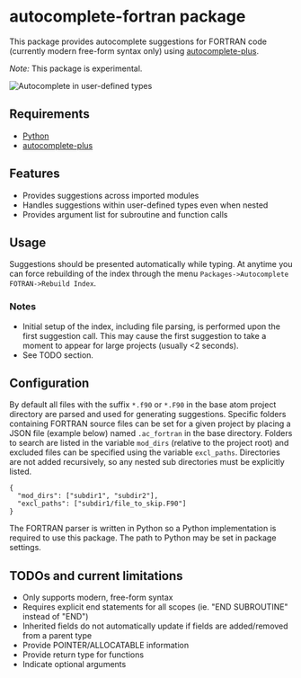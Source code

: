 # autocomplete-fortran package

This package provides autocomplete suggestions for FORTRAN code (currently modern free-form syntax only) using [autocomplete-plus](https://atom.io/packages/autocomplete-plus).

*Note:* This package is experimental.

![Autocomplete in user-defined types](http://staff.washington.edu/hansec/ac_fortran_ex1.gif)

## Requirements
 * [Python](https://www.python.org/)
 * [autocomplete-plus](https://atom.io/packages/autocomplete-plus)

## Features
 * Provides suggestions across imported modules
 * Handles suggestions within user-defined types even when nested
 * Provides argument list for subroutine and function calls

## Usage
Suggestions should be presented automatically while typing. At anytime you can force rebuilding of the index through the menu `Packages->Autocomplete FOTRAN->Rebuild Index`.

### Notes
 * Initial setup of the index, including file parsing, is performed upon the first suggestion call. This may cause the first suggestion to take a moment to appear for large projects (usually <2 seconds).
 * See TODO section.

## Configuration
By default all files with the suffix `*.f90` or `*.F90` in the base atom project directory are parsed
and used for generating suggestions. Specific folders containing FORTRAN source files can be set for
a given project by placing a JSON file (example below) named `.ac_fortran` in the base directory.
Folders to search are listed in the variable `mod_dirs` (relative to the project root) and excluded
files can be specified using the variable `excl_paths`. Directories are not added recursively, so
any nested sub directories must be explicitly listed.

    {
      "mod_dirs": ["subdir1", "subdir2"],
      "excl_paths": ["subdir1/file_to_skip.F90"]
    }

The FORTRAN parser is written in Python so a Python implementation is required to use this package. The path to Python may be set in package settings.

## TODOs and current limitations
 * Only supports modern, free-form syntax
 * Requires explicit end statements for all scopes (ie. "END SUBROUTINE" instead of "END")
 * Inherited fields do not automatically update if fields are added/removed from a parent type
 * Provide POINTER/ALLOCATABLE information
 * Provide return type for functions
 * Indicate optional arguments
